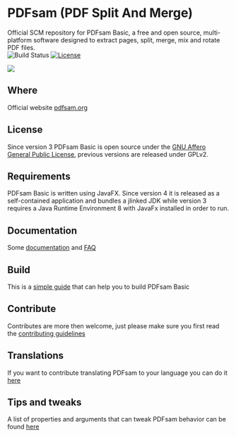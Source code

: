 PDFsam (PDF Split And Merge)
==============================

Official SCM repository for PDFsam Basic, a free and open source, multi-platform software designed to extract pages, split, merge, mix and rotate PDF files.    
![Build Status](https://github.com/torakiki/pdfsam/actions/workflows/build.yml/badge.svg)
[![License](http://img.shields.io/badge/license-AGPLv3-blue.svg)](http://www.gnu.org/licenses/agpl-3.0.html)

![](/home/torakiki/repos/pdfsam/pdfsam-docs/graphics/pdfsam-merge.gif)

Where
-------------------
Official website [pdfsam.org](https://pdfsam.org/ "PDFsam")

License
-------------------
Since version 3 PDFsam Basic is open source under the [GNU Affero General Public License], previous versions are released under GPLv2.

Requirements
-------------------
PDFsam Basic is written using JavaFX. Since version 4 it is released as a self-contained application and bundles a jlinked JDK while version 3 requires a Java Runtime Environment 8 with JavaFx installed in order to run.

Documentation
-------------------
Some [documentation](https://pdfsam.org/documentation/) and [FAQ](https://pdfsam.org/faq/)

Build
-------------------
This is a [simple guide](https://github.com/torakiki/pdfsam/wiki/Build-and-run) that can help you to build PDFsam Basic

Contribute
------------------
Contributes are more then welcome, just please make sure you first read the [contributing guidelines](CONTRIBUTING.md)   

Translations
------------------
If you want to contribute translating PDFsam to your language you can do it [here](https://translations.launchpad.net/pdfsam/pdfsam-v3)

Tips and tweaks  
------------------
A list of properties and arguments that can tweak PDFsam behavior can be found [here](https://github.com/torakiki/pdfsam/wiki/Properties-and-arguments) 

  [GNU Affero General Public License]: http://www.gnu.org/licenses/agpl-3.0.html

